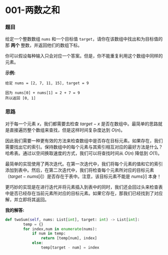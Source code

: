 # 001-两数之和

<script type="text/javascript" src="http://cdn.mathjax.org/mathjax/latest/MathJax.js?config=default"></script>

### 题目

给定一个整数数组 `nums` 和一个目标值 `target`，请你在该数组中找出和为目标值的那 **两个** 整数，并返回他们的数组下标。

你可以假设每种输入只会对应一个答案。但是，你不能重复利用这个数组中同样的元素。

**示例:**

```
给定 nums = [2, 7, 11, 15], target = 9

因为 nums[0] + nums[1] = 2 + 7 = 9
所以返回 [0, 1]
```

### 思路

对于每一个元素 $x$，我们都需要去检查 $target - x$ 是否在数组中。最简单的思路就是直接遍历整个数组来查找，但是这样时间复杂度达到 $O(n)$。

因此我们需要一种更有效的方法来检查数组中是否存在目标元素。如果存在，我们需要找出它的索引。保持数组中的每个元素与其索引相互对应的最好方法是什么？哈希表。通过以空间换取速度的方式，我们可以将查找时间从 $O(n)$ 降低到 $O(1)$。

最简单的实现使用了两次迭代。在第一次迭代中，我们将每个元素的值和它的索引添加到表中。然后，在第二次迭代中，我们将检查每个元素所对应的目标元素（$target - nums[i]$）是否存在于表中。注意，该目标元素不能是 $nums[i]$ 本身！

更巧妙的实现是在进行迭代并将元素插入到表中的同时，我们还会回过头来检查表中是否已经存在当前元素所对应的目标元素。如果它存在，那我们已经找到了对应解，并立即将其返回。

**我的解答:**

```python
def twoSum(self, nums: List[int], target: int) -> List[int]:
        temp = {}
        for index,num in enumerate(nums):
            if num in temp:
                return [temp[num], index]
            else:
                temp[target - num] = index
```


